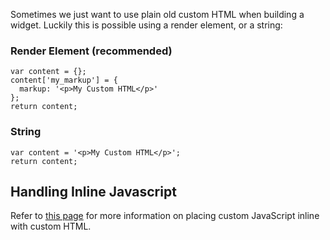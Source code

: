Sometimes we just want to use plain old custom HTML when building a widget. Luckily this is possible using a render element, or a string:

### Render Element (recommended)

```
var content = {};
content['my_markup'] = {
  markup: '<p>My Custom HTML</p>'
};
return content;
```

### String

```
var content = '<p>My Custom HTML</p>';
return content;
```

## Handling Inline Javascript

Refer to [this page](../Pages/Page_Events/Inline_JavaScript) for more information on placing custom JavaScript inline with custom HTML.